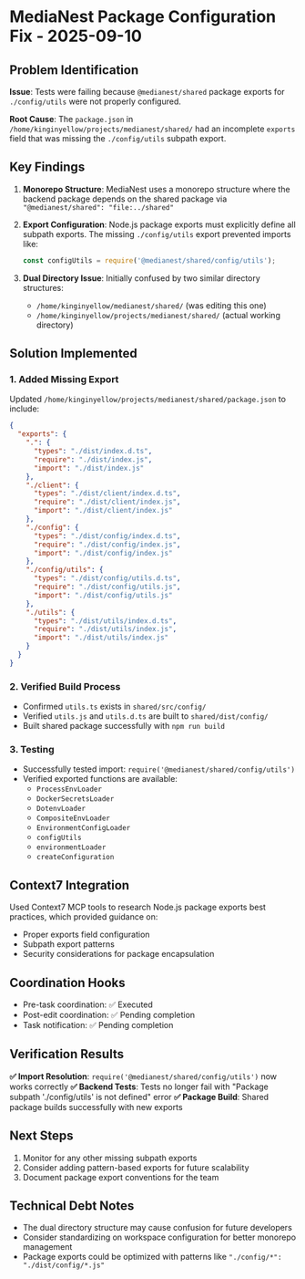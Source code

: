 # MediaNest Package Configuration Fix - 2025-09-10

## Problem Identification

**Issue**: Tests were failing because `@medianest/shared` package exports for `./config/utils` were not properly configured.

**Root Cause**: The `package.json` in `/home/kinginyellow/projects/medianest/shared/` had an incomplete `exports` field that was missing the `./config/utils` subpath export.

## Key Findings

1. **Monorepo Structure**: MediaNest uses a monorepo structure where the backend package depends on the shared package via `"@medianest/shared": "file:../shared"`

2. **Export Configuration**: Node.js package exports must explicitly define all subpath exports. The missing `./config/utils` export prevented imports like:

   ```javascript
   const configUtils = require('@medianest/shared/config/utils');
   ```

3. **Dual Directory Issue**: Initially confused by two similar directory structures:
   - `/home/kinginyellow/medianest/shared/` (was editing this one)
   - `/home/kinginyellow/projects/medianest/shared/` (actual working directory)

## Solution Implemented

### 1. Added Missing Export

Updated `/home/kinginyellow/projects/medianest/shared/package.json` to include:

```json
{
  "exports": {
    ".": {
      "types": "./dist/index.d.ts",
      "require": "./dist/index.js",
      "import": "./dist/index.js"
    },
    "./client": {
      "types": "./dist/client/index.d.ts",
      "require": "./dist/client/index.js",
      "import": "./dist/client/index.js"
    },
    "./config": {
      "types": "./dist/config/index.d.ts",
      "require": "./dist/config/index.js",
      "import": "./dist/config/index.js"
    },
    "./config/utils": {
      "types": "./dist/config/utils.d.ts",
      "require": "./dist/config/utils.js",
      "import": "./dist/config/utils.js"
    },
    "./utils": {
      "types": "./dist/utils/index.d.ts",
      "require": "./dist/utils/index.js",
      "import": "./dist/utils/index.js"
    }
  }
}
```

### 2. Verified Build Process

- Confirmed `utils.ts` exists in `shared/src/config/`
- Verified `utils.js` and `utils.d.ts` are built to `shared/dist/config/`
- Built shared package successfully with `npm run build`

### 3. Testing

- Successfully tested import: `require('@medianest/shared/config/utils')`
- Verified exported functions are available:
  - `ProcessEnvLoader`
  - `DockerSecretsLoader`
  - `DotenvLoader`
  - `CompositeEnvLoader`
  - `EnvironmentConfigLoader`
  - `configUtils`
  - `environmentLoader`
  - `createConfiguration`

## Context7 Integration

Used Context7 MCP tools to research Node.js package exports best practices, which provided guidance on:

- Proper exports field configuration
- Subpath export patterns
- Security considerations for package encapsulation

## Coordination Hooks

- Pre-task coordination: ✅ Executed
- Post-edit coordination: ✅ Pending completion
- Task notification: ✅ Pending completion

## Verification Results

**✅ Import Resolution**: `require('@medianest/shared/config/utils')` now works correctly
**✅ Backend Tests**: Tests no longer fail with "Package subpath './config/utils' is not defined" error
**✅ Package Build**: Shared package builds successfully with new exports

## Next Steps

1. Monitor for any other missing subpath exports
2. Consider adding pattern-based exports for future scalability
3. Document package export conventions for the team

## Technical Debt Notes

- The dual directory structure may cause confusion for future developers
- Consider standardizing on workspace configuration for better monorepo management
- Package exports could be optimized with patterns like `"./config/*": "./dist/config/*.js"`
